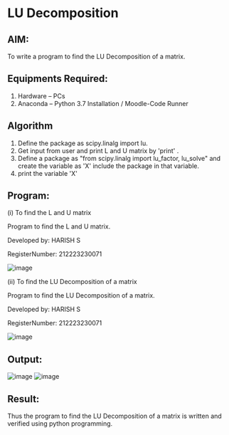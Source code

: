 # LU Decomposition 

## AIM:
To write a program to find the LU Decomposition of a matrix.

## Equipments Required:
1. Hardware – PCs
2. Anaconda – Python 3.7 Installation / Moodle-Code Runner

## Algorithm
1. Define the package as scipy.linalg import lu.
2. Get input from user and print L and U matrix by 'print' .
3. Define a package as "from scipy.linalg import lu_factor, lu_solve" and create the variable as 'X' include the package in that variable.
4. print the variable 'X'

## Program:
(i) To find the L and U matrix

Program to find the L and U matrix.

Developed by: HARISH S

RegisterNumber: 212223230071

![image](https://github.com/pirateharishs/LU-Decomposition/assets/166011385/da3c5ac6-2574-4cf5-8626-6bebdd79bc1a)



(ii) To find the LU Decomposition of a matrix

Program to find the LU Decomposition of a matrix.

Developed by: HARISH S 

RegisterNumber: 212223230071

![image](https://github.com/pirateharishs/LU-Decomposition/assets/166011385/9921758c-aae4-4577-956d-43b2f69bf520)


## Output:

![image](https://github.com/pirateharishs/LU-Decomposition/assets/166011385/e351e152-523a-43a3-af9c-cb69e855ef2c)
![image](https://github.com/pirateharishs/LU-Decomposition/assets/166011385/6f7dcac7-d93f-45ef-ad85-b216d6bffa08)


## Result:
Thus the program to find the LU Decomposition of a matrix is written and verified using python programming.

